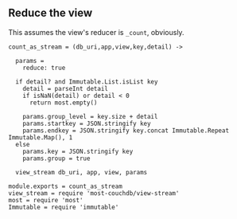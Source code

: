Reduce the view
---------------

This assumes the view's reducer is `_count`, obviously.

    count_as_stream = (db_uri,app,view,key,detail) ->

      params =
        reduce: true

      if detail? and Immutable.List.isList key
        detail = parseInt detail
        if isNaN(detail) or detail < 0
          return most.empty()

        params.group_level = key.size + detail
        params.startkey = JSON.stringify key
        params.endkey = JSON.stringify key.concat Immutable.Repeat Immutable.Map(), 1
      else
        params.key = JSON.stringify key
        params.group = true

      view_stream db_uri, app, view, params

    module.exports = count_as_stream
    view_stream = require 'most-couchdb/view-stream'
    most = require 'most'
    Immutable = require 'immutable'
